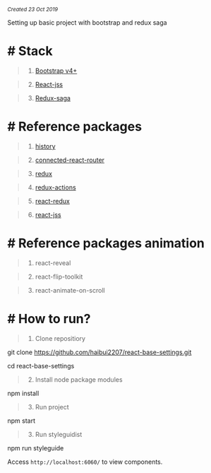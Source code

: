 
*<small>Created 23 Oct 2019</small>*

Setting up basic project with bootstrap and redux saga

# # Stack

> 1. [Bootstrap v4+](https://getbootstrap.com/)

> 2. [React-jss](https://github.com/cssinjs/react-jss)

> 3. [Redux-saga](https://redux-saga.js.org/docs/introduction/BeginnerTutorial.html)

# # Reference packages

> 1. [history](https://github.com/ReactTraining/history)

> 2. [connected-react-router](https://github.com/supasate/connected-react-router)

> 3. [redux](https://github.com/reduxjs/redux)

> 4. [redux-actions](https://github.com/redux-utilities/redux-actions)
  
> 5. [react-redux](https://github.com/reduxjs/react-redux)

> 6. [react-jss](https://github.com/cssinjs/jss)

# # Reference packages animation

> 1. react-reveal

> 2. react-flip-toolkit

> 3. react-animate-on-scroll
# # How to run?

> 1. Clone repositiory

git clone https://github.com/haibui2207/react-base-settings.git

cd react-base-settings

> 2. Install node package modules

npm install

> 3. Run project

npm start

> 3. Run styleguidist

npm run styleguide

Access `http://localhost:6060/` to view components.